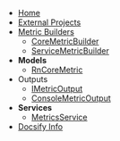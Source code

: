 - [Home](./)
- [External Projects](./external-projects.md)
- [Metric Builders](./builders/README.md)
  - [CoreMetricBuilder](./builders/CoreMetricBuilder.md)
  - [ServiceMetricBuilder](./builders/ServiceMetricBuilder.md)
- **Models**
  - [RnCoreMetric](./models/RnCoreMetric.md)
- Outputs
  - [IMetricOutput](./outputs/IMetricOutput.md)
  - [ConsoleMetricOutput](./outputs/ConsoleMetricOutput.md)
- **Services**
  - [MetricsService](./services/MetricsService.md)
- [Docsify Info](./docsify.md)
